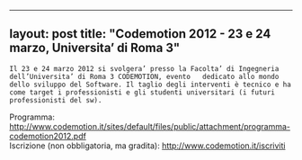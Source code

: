 
---
layout: post
title:  "Codemotion 2012 - 23 e 24 marzo, Universita&#8217; di Roma 3"
---
	Il 23 e 24 marzo 2012 si svolgera’ presso la Facolta’ di Ingegneria dell’Universita’ di Roma 3 CODEMOTION, evento   dedicato allo mondo dello sviluppo del Software. Il taglio degli interventi è tecnico e ha come target i professionisti e gli studenti universitari (i futuri professionisti del sw).  
  
Programma: <http://www.codemotion.it/sites/default/files/public/attachment/programma-codemotion2012.pdf>  
Iscrizione (non obbligatoria, ma gradita): <http://www.codemotion.it/iscriviti>